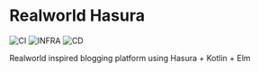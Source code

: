 # Realworld Hasura

![CI](https://github.com/andrewMacmurray/realworld-hasura/workflows/CI/badge.svg) ![INFRA](https://github.com/andrewMacmurray/realworld-hasura/workflows/Infrastructure/badge.svg) ![CD](https://github.com/andrewMacmurray/realworld-hasura/workflows/CD/badge.svg)

Realworld inspired blogging platform using Hasura + Kotlin + Elm
